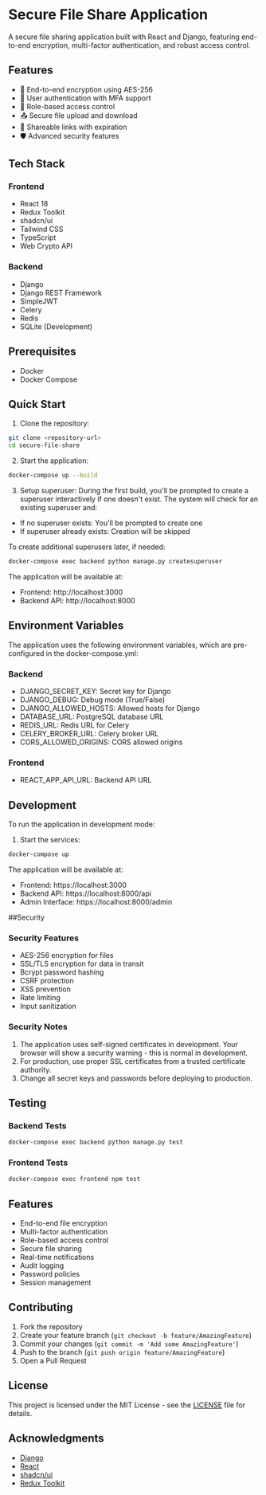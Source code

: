 # Secure File Share Application

A secure file sharing application built with React and Django, featuring end-to-end encryption, multi-factor authentication, and robust access control.

## Features

- 🔐 End-to-end encryption using AES-256
- 👥 User authentication with MFA support
- 🔑 Role-based access control
- 📤 Secure file upload and download
- 🔗 Shareable links with expiration
- 🛡️ Advanced security features

## Tech Stack

### Frontend
- React 18
- Redux Toolkit
- shadcn/ui
- Tailwind CSS
- TypeScript
- Web Crypto API

### Backend
- Django
- Django REST Framework
- SimpleJWT
- Celery
- Redis
- SQLite (Development)

## Prerequisites

- Docker
- Docker Compose

## Quick Start

1. Clone the repository:
```bash
git clone <repository-url>
cd secure-file-share
```

2. Start the application:
```bash
docker-compose up --build
```

3. Setup superuser:
During the first build, you'll be prompted to create a superuser interactively if one doesn't exist.
The system will check for an existing superuser and:
- If no superuser exists: You'll be prompted to create one
- If superuser already exists: Creation will be skipped

To create additional superusers later, if needed:
```bash
docker-compose exec backend python manage.py createsuperuser
```

The application will be available at:
- Frontend: http://localhost:3000
- Backend API: http://localhost:8000

## Environment Variables

The application uses the following environment variables, which are pre-configured in the docker-compose.yml:

### Backend
- DJANGO_SECRET_KEY: Secret key for Django
- DJANGO_DEBUG: Debug mode (True/False)
- DJANGO_ALLOWED_HOSTS: Allowed hosts for Django
- DATABASE_URL: PostgreSQL database URL
- REDIS_URL: Redis URL for Celery
- CELERY_BROKER_URL: Celery broker URL
- CORS_ALLOWED_ORIGINS: CORS allowed origins


### Frontend
- REACT_APP_API_URL: Backend API URL

## Development

To run the application in development mode:

1. Start the services:
```bash
docker-compose up
```

The application will be available at:
- Frontend: https://localhost:3000
- Backend API: https://localhost:8000/api
- Admin Interface: https://localhost:8000/admin

##Security

### Security Features
- AES-256 encryption for files
- SSL/TLS encryption for data in transit
- Bcrypt password hashing
- CSRF protection
- XSS prevention
- Rate limiting
- Input sanitization

### Security Notes
1. The application uses self-signed certificates in development. Your browser will show a security warning - this is normal in development.
2. For production, use proper SSL certificates from a trusted certificate authority.
3. Change all secret keys and passwords before deploying to production.

## Testing

### Backend Tests
```bash
docker-compose exec backend python manage.py test
```

### Frontend Tests
```bash
docker-compose exec frontend npm test
```

## Features
- End-to-end file encryption
- Multi-factor authentication
- Role-based access control
- Secure file sharing
- Real-time notifications
- Audit logging
- Password policies
- Session management

## Contributing
1. Fork the repository
2. Create your feature branch (`git checkout -b feature/AmazingFeature`)
3. Commit your changes (`git commit -m 'Add some AmazingFeature'`)
4. Push to the branch (`git push origin feature/AmazingFeature`)
5. Open a Pull Request

## License
This project is licensed under the MIT License - see the [LICENSE](LICENSE) file for details.

## Acknowledgments
- [Django](https://www.djangoproject.com/)
- [React](https://reactjs.org/)
- [shadcn/ui](https://ui.shadcn.com/)
- [Redux Toolkit](https://redux-toolkit.js.org/) 